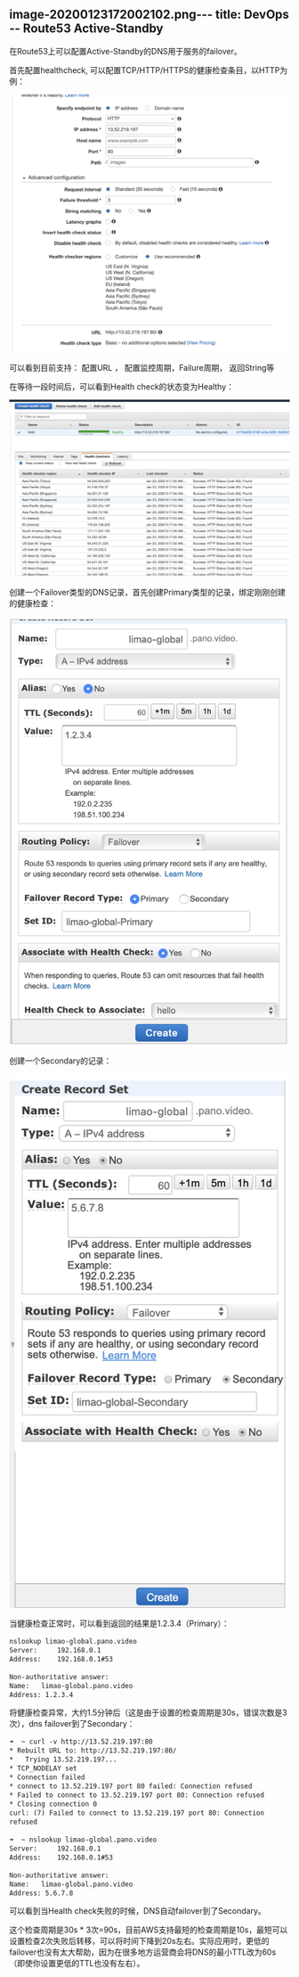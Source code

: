 image-20200123172002102.png---
title: DevOps -- Route53 Active-Standby
---



在Route53上可以配置Active-Standby的DNS用于服务的failover。



首先配置healthcheck, 可以配置TCP/HTTP/HTTPS的健康检查条目，以HTTP为例：



![image-20200123171531880](https://raw.githubusercontent.com/LipingMao/LipingMao.github.io/master/_posts/picture/image-20200123171531880.png)

可以看到目前支持： 配置URL ， 配置监控周期，Failure周期， 返回String等



在等待一段时间后，可以看到Health check的状态变为Healthy：

![image-20200123172002102](https://raw.githubusercontent.com/LipingMao/LipingMao.github.io/master/_posts/picture/image-20200123172002102.png)



创建一个Failover类型的DNS记录，首先创建Primary类型的记录，绑定刚刚创建的健康检查：

![image-20200130114204209](https://raw.githubusercontent.com/LipingMao/LipingMao.github.io/master/_posts/picture/image-20200130114204209.png)

创建一个Secondary的记录：

![image-20200130114702398](https://raw.githubusercontent.com/LipingMao/LipingMao.github.io/master/_posts/picture/image-20200130114702398.png)



当健康检查正常时，可以看到返回的结果是1.2.3.4（Primary）：

```
nslookup limao-global.pano.video
Server:		192.168.0.1
Address:	192.168.0.1#53

Non-authoritative answer:
Name:	limao-global.pano.video
Address: 1.2.3.4
```



将健康检查异常，大约1.5分钟后（这是由于设置的检查周期是30s，错误次数是3次），dns failover到了Secondary：

```
➜  ~ curl -v http://13.52.219.197:80
* Rebuilt URL to: http://13.52.219.197:80/
*   Trying 13.52.219.197...
* TCP_NODELAY set
* Connection failed
* connect to 13.52.219.197 port 80 failed: Connection refused
* Failed to connect to 13.52.219.197 port 80: Connection refused
* Closing connection 0
curl: (7) Failed to connect to 13.52.219.197 port 80: Connection refused

➜  ~ nslookup limao-global.pano.video
Server:		192.168.0.1
Address:	192.168.0.1#53

Non-authoritative answer:
Name:	limao-global.pano.video
Address: 5.6.7.8
```



可以看到当Health check失败的时候，DNS自动failover到了Secondary。

这个检查周期是30s * 3次=90s，目前AWS支持最短的检查周期是10s，最短可以设置检查2次失败后转移，可以将时间下降到20s左右。实际应用时，更低的failover也没有太大帮助，因为在很多地方运营商会将DNS的最小TTL改为60s（即使你设置更低的TTL也没有左右）。

